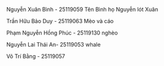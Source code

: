 Nguyễn Xuân Bình - 25119059 
Tên Bình họ Nguyễn lót Xuân

Trần Hữu Bảo Duy - 25119063
Mèo và cáo

Phạm Nguyễn Hồng Phúc - 25119130
nghèo

Nguyễn Lai Thái An- 25119053
whale

Võ Trí Bằng - 25119057
